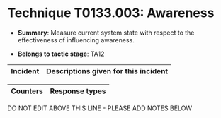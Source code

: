 # Technique T0133.003: Awareness

* **Summary**: Measure current system state with respect to the effectiveness of influencing awareness. 

* **Belongs to tactic stage**: TA12


| Incident | Descriptions given for this incident |
| -------- | -------------------- |



| Counters | Response types |
| -------- | -------------- |


DO NOT EDIT ABOVE THIS LINE - PLEASE ADD NOTES BELOW